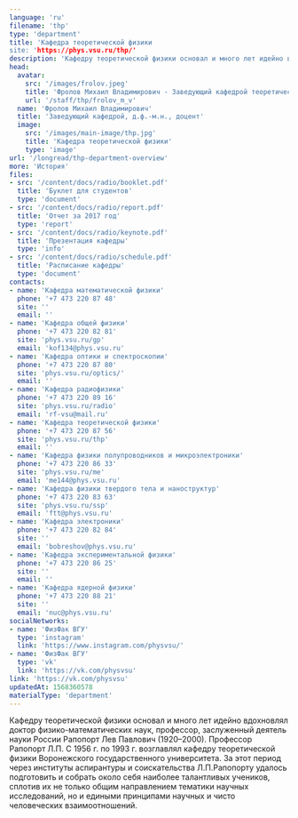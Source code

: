 ```yaml
---
language: 'ru'
filename: 'thp'
type: 'department'
title: 'Кафедра теоретической физики
site: 'https://phys.vsu.ru/thp/'
description: 'Кафедру теоретической физики основал и много лет идейно вдохновлял доктор физико-математических наук, профессор, заслуженный деятель науки России Рапопорт Лев Павлович (1920–2000). Профессор Рапопорт Л.П. С 1956 г. по 1993 г. возглавлял кафедру теоретической физики Воронежского государственного университета. За этот период через институты аспирантуры и соискательства Л.П.Рапопорту удалось подготовить и собрать около себя наиболее талантливых учеников, сплотив их не только общим направлением тематики научных исследований, но и едиными принципами научных и чисто человеческих взаимоотношений.'
head:
  avatar:
    src: '/images/frolov.jpeg'
    title: 'Фролов Михаил Владимирович - Заведующий кафедрой теоретической физики'
    url: '/staff/thp/frolov_m_v'
  name: 'Фролов Михаил Владимирович'
  title: 'Заведующий кафедрой, д.ф.-м.н., доцент'
  image:
    src: '/images/main-image/thp.jpg'
    title: 'Кафедра теоретической физики'
    type: 'image'
url: '/longread/thp-department-overview'
more: 'История'
files:
- src: '/content/docs/radio/booklet.pdf'
  title: 'Буклет для студентов'
  type: 'document'
- src: '/content/docs/radio/report.pdf'
  title: 'Отчет за 2017 год'
  type: 'report'
- src: '/content/docs/radio/keynote.pdf'
  title: 'Презентация кафедры'
  type: 'info'
- src: '/content/docs/radio/schedule.pdf'
  title: 'Расписание кафедры'
  type: 'document'
contacts:
- name: 'Кафедра математической физики'
  phone: '+7 473 220 87 48'
  site: ''
  email: ''
- name: 'Кафедра общей физики'
  phone: '+7 473 220 82 81'
  site: 'phys.vsu.ru/gp'
  email: 'kof134@phys.vsu.ru'
- name: 'Кафедра оптики и спектроскопии'
  phone: '+7 473 220 87 80'
  site: 'phys.vsu.ru/optics/'
  email: ''
- name: 'Кафедра радиофизики'
  phone: '+7 473 220 89 16'
  site: 'phys.vsu.ru/radio'
  email: 'rf-vsu@mail.ru'
- name: 'Кафедра теоретической физики'
  phone: '+7 473 220 87 56'
  site: 'phys.vsu.ru/thp'
  email: ''
- name: 'Кафедра физики полупроводников и микроэлектроники'
  phone: '+7 473 220 86 33'
  site: 'phys.vsu.ru/me'
  email: 'me144@phys.vsu.ru'
- name: 'Кафедра физики твердого тела и наноструктур'
  phone: '+7 473 220 83 63'
  site: 'phys.vsu.ru/ssp'
  email: 'ftt@phys.vsu.ru'
- name: 'Кафедра электроники'
  phone: '+7 473 220 82 84'
  site: ''
  email: 'bobreshov@phys.vsu.ru'
- name: 'Кафедра экспериментальной физики'
  phone: '+7 473 220 86 25'
  site: ''
  email: ''
- name: 'Кафедра ядерной физики'
  phone: '+7 473 220 88 21'
  site: ''
  email: 'nuc@phys.vsu.ru'
socialNetworks:
- name: 'ФизФак ВГУ'
  type: 'instagram'
  link: 'https://www.instagram.com/physvsu/'
- name: 'ФизФак ВГУ'
  type: 'vk'
  link: 'https://vk.com/physvsu'
link: 'https://vk.com/physvsu'
updatedAt: 1568360578
materialType: 'department'
---
```

Кафедру теоретической физики основал и много лет идейно вдохновлял доктор физико-математических наук, профессор, заслуженный деятель науки России Рапопорт Лев Павлович (1920–2000). Профессор Рапопорт Л.П. С 1956 г. по 1993 г. возглавлял кафедру теоретической физики Воронежского государственного университета. За этот период через институты аспирантуры и соискательства Л.П.Рапопорту удалось подготовить и собрать около себя наиболее талантливых учеников, сплотив их не только общим направлением тематики научных исследований, но и едиными принципами научных и чисто человеческих взаимоотношений.
